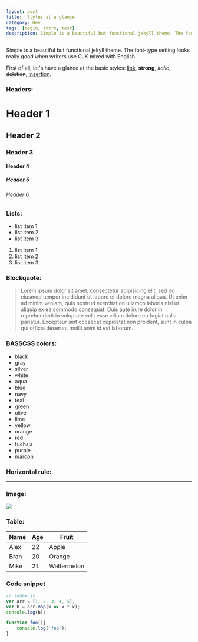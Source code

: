 ```yaml
---
layout: post
title:  Styles at a glance
category: Dev 
tags: [begin, intro, test]
description: Simple is a beautiful but functional jekyll theme. The font-type setting looks really good when writers use CJK mixed with English.
---
```


Simple is a beautiful but functional jekyll theme. The font-type setting looks really good when writers use CJK mixed with English.

First of all, let's have a glance at the basic styles: [link](http://github.com/wild-flame/jekyll-simple), **strong**, *italic*, <del>deletion</del>, <ins>insertion</ins>.

<!--description-->

### Headers:

# Header 1

## Header 2

### Header 3

#### Header 4

##### Header 5

###### Header 6

### Lists:

- list item 1
- list item 2
- list item 3

1. list item 1
2. list item 2
3. list item 3

### Blockquote:

> Lorem ipsum dolor sit amet, consectetur adipisicing elit, sed do eiusmod tempor incididunt ut labore et dolore magna aliqua. Ut enim ad minim veniam, quis nostrud exercitation ullamco laboris nisi ut aliquip ex ea commodo consequat. Duis aute irure dolor in reprehenderit in voluptate velit esse cillum dolore eu fugiat nulla pariatur. Excepteur sint occaecat cupidatat non proident, sunt in culpa qui officia deserunt mollit anim id est laborum.

### [BASSCSS](http://www.basscss.com/) colors:

- <span class="black">black</span>
- <span class="gray">gray</span>
- <span class="silver">silver</span>
- <span class="white">white</span>
- <span class="aqua">aqua</span>
- <span class="blue">blue</span>
- <span class="navy">navy</span>
- <span class="teal">teal</span>
- <span class="green">green</span>
- <span class="olive">olive</span>
- <span class="lime">lime</span>
- <span class="yellow">yellow</span>
- <span class="orange">orange</span>
- <span class="red">red</span>
- <span class="fuchsia">fuchsia</span>
- <span class="purple">purple</span>
- <span class="maroon">maroon</span>

### Horizontal rule:

-----------------------

### Image:

![]({{site.baseurl}}/assets/img/image.jpg)

### Table:

<table>
	<thead>
		<tr>
			<th>Name</th>
			<th>Age</th>
			<th>Fruit</th>
		</tr>
	</thead>
	<tbody>
		<tr>
			<td>Alex</td>
			<td>22</td>
			<td>Apple</td>
		</tr>
		<tr>
			<td>Bran</td>
			<td>20</td>
			<td>Orange</td>
		</tr>
		<tr>
			<td>Mike</td>
			<td>21</td>
			<td>Waltermelon</td>
		</tr>
	</tbody>
</table>

### Code snippet

```javascript
// index.js
var arr = [1, 2, 3, 4, 5];
var b = arr.map(x => x * x);
console.log(b);

function foo(){
	console.log('foo');
}

```
